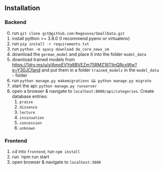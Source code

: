## Installation

### Backend
0. run `git clone git@github.com:Regexose/SmallData.git`
1. install python >= 3.8.0 (I recommend pyenv or virtualenv)
2. run `pip install -r requirements.txt`
3. run `python -m spacy download de_core_news_sm`
4. download the `german_model` and place it into the folder `model_data`
5. download trained models from https://1drv.ms/u/s!AmoEVYq8BVEZm75RMZ18TllnQRcxWw?e=Y30JCfand and put them in a 
folder `trained_models` in the `model_data` - folder
6. run `python manage.py makemigrations && python manage.py migrate`
7. start the api: `python manage.py runserver`
8. open a browser & navigate to `localhost:8000/api/categories`. Create database entries:
   1. `praise`
   2. `dissence`
   3. `lecture`
   4. `insinuation`
   5. `concession`
   6. `unknown`

### Frontend
1. cd into `frontend`, run `npm install`
2. run `npm run start
3. open browser & navigate to `localhost:3000`